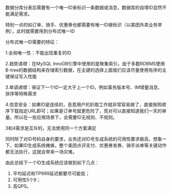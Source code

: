 数据分库分表后需要有一个唯一ID来标识一条数据或消息，数据库的自增ID显然不能满足需求。

特别一点的如订单、骑手、优惠券也都需要有唯一ID做标识（以美团外卖业务举例），此时就需要用到分布式唯一ID

分布式唯一ID需要的特征：

1.全局唯一性：不能出现重复的ID

2.趋势递增：在MySQL InnoDB引擎中使用的是聚集索引，由于多数RDBMS使用B-tree的数据结构来存储索引数据，在主键的选择上面我们应该尽量使用有序的主键保证写入性能

3.单调递增：保证下一个ID一定大于上一个ID，例如事务版本号、IM增量消息、排序等特殊需求

4.信息安全：如果ID是连续的，恶意用户的扒取工作就非常容易做了，直接按照顺序下载指定URL即可；如果是订单号就更危险了，竞对可以直接知道我们一天的单量。所以在一些应用场景下，会需要ID无规则、不规则。

3和4需求是互斥的，无法使用同一个方案满足

同时除了对ID号码自身的要求，业务还对ID号生成系统的可用性要求极高，想象一下，如果ID生成系统瘫痪，整个美团点评支付、优惠券发券、骑手派单等关键动作都无法执行，这就会带来一场灾难。

由此总结下一个ID生成系统应该做到如下几点：

1. 平均延迟和TP999延迟都要尽可能低；
2. 可用性5个9；
3. 高QPS。

